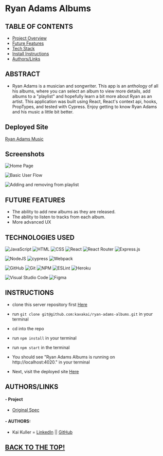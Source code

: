 # Ryan Adams Albums

## TABLE OF CONTENTS
- [Project Overview](#project-overview)
- [Future Features](#future-features)
- [Tech Stack](#technologies-used)
- [Install Instructions](#instructions)
- [Authors/Links](#authorslinks)

## ABSTRACT 
- Ryan Adams is a musician and songwriter. This app is an anthology of all his albums, where you can select an album to view more details, add albums to a "playlist" and hopefully learn a bit more about Ryan as an artist. This application was built using React, React's context api, hooks, PropTypes, and tested with Cypress. Enjoy getting to know Ryan Adams and his music a little bit better. 

## Deployed Site

[Ryan Adams Music](https://fierce-plains-74115.herokuapp.com/)

## Screenshots

![Home Page](https://media.giphy.com/media/CPi5Mk4g7YfsVkDRsJ/giphy.gif)

![Basic User Flow](https://media.giphy.com/media/ZO6Gs0BTQ6tNq8oWEk/giphy.gif)

![Adding and removing from playlist](https://media.giphy.com/media/gha3d5mVZA0XR0Q7dQ/giphy.gif)

## FUTURE FEATURES
- The ability to add new albums as they are released. 
- The ability to listen to tracks from each album.
- More advanced UX

## TECHNOLOGIES USED 
![JavaScript](https://img.shields.io/badge/JavaScript-F7DF1E?style=for-the-badge&logo=javascript&logoColor=black)
![HTML](https://img.shields.io/badge/HTML5-E34F26?style=for-the-badge&logo=html5&logoColor=white)
![CSS](https://img.shields.io/badge/CSS3-1572B6?style=for-the-badge&logo=css3&logoColor=white)
![React](https://img.shields.io/badge/react-%2320232a.svg?style=for-the-badge&logo=react&logoColor=%2361DAFB)
![React Router](https://img.shields.io/badge/React_Router-CA4245?style=for-the-badge&logo=react-router&logoColor=white)
![Express.js](https://img.shields.io/badge/express.js-%23404d59.svg?style=for-the-badge&logo=express&logoColor=%2361DAFB)

![NodeJS](https://img.shields.io/badge/node.js-6DA55F?style=for-the-badge&logo=node.js&logoColor=white)
![cypress](https://img.shields.io/badge/-cypress-%23E5E5E5?style=for-the-badge&logo=cypress&logoColor=058a5e)
![Webpack](https://img.shields.io/badge/Webpack-8DD6F9?style=for-the-badge&logo=Webpack&logoColor=white)

![GitHub](https://img.shields.io/badge/github-%23121011.svg?style=for-the-badge&logo=github&logoColor=white)
![Git](https://img.shields.io/badge/git-%23F05033.svg?style=for-the-badge&logo=git&logoColor=white)
![NPM](https://img.shields.io/badge/NPM-%23000000.svg?style=for-the-badge&logo=npm&logoColor=white)
![ESLint](https://img.shields.io/badge/ESLint-4B3263?style=for-the-badge&logo=eslint&logoColor=white)
![Heroku](https://img.shields.io/badge/%E2%86%91_Deploy_to-Heroku-7056bf.svg?style=flat)

![Visual Studio Code](https://img.shields.io/badge/Visual%20Studio%20Code-0078d7.svg?style=for-the-badge&logo=visual-studio-code&logoColor=white)
![Figma](https://img.shields.io/badge/figma-%23F24E1E.svg?style=for-the-badge&logo=figma&logoColor=white)

## INSTRUCTIONS
- clone this server repository first [Here](https://github.com/kavakai/ryan-adams-albums)
- run ```git clone git@github.com:kavakai/ryan-adams-albums.git``` in your terminal
- cd into the repo
- run ```npm install``` in your terminal
- run ```npm start``` in the terminal
- You should see "Ryan Adams Albums is running on http://localhost:4020." in your terminal

- Next, visit the deployed site [Here](https://fierce-plains-74115.herokuapp.com/)

## AUTHORS/LINKS

#### - Project
- [Original Spec](https://frontend.turing.edu/projects/module-3/showcase.html)

#### - AUTHORS:
- Kai Kuller = [LinkedIn](www.linkedin.com/in/kai-kuller) || [GitHub](https://github.com/kavakai)

## [BACK TO THE TOP!](#ryan-adams-albums)
